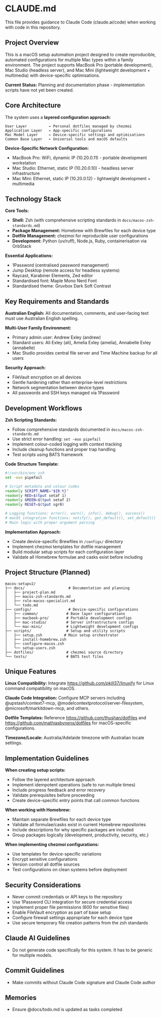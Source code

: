 # CLAUDE.md

This file provides guidance to Claude Code (claude.ai/code) when working with code in this repository.

## Project Overview

This is a macOS setup automation project designed to create reproducible, automated configurations for multiple Mac types within a family environment. The project supports MacBook Pro (portable development), Mac Studio (headless server), and Mac Mini (lightweight development + multimedia) with device-specific optimisations.

**Current Status:** Planning and documentation phase - implementation scripts have not yet been created.

## Core Architecture

The system uses a **layered configuration approach**:

```
User Layer          ← Personal dotfiles managed by chezmoi
Application Layer   ← App-specific configurations
Mac Model Layer     ← Device-specific settings and optimisations  
Common Base Layer   ← Universal tools and macOS defaults
```

**Device-Specific Network Configuration:**
- MacBook Pro: WiFi, dynamic IP (10.20.0.11) - portable development workstation
- Mac Studio: Ethernet, static IP (10.20.0.10) - headless server infrastructure  
- Mac Mini: Ethernet, static IP (10.20.0.12) - lightweight development + multimedia

## Technology Stack

**Core Tools:**
- **Shell:** Zsh (with comprehensive scripting standards in `docs/macos-zsh-standards.md`)
- **Package Management:** Homebrew with Brewfiles for each device type
- **Dotfile Management:** chezmoi for reproducible user configurations
- **Development:** Python (uv/ruff), Node.js, Ruby, containerisation via OrbStack

**Essential Applications:**
- 1Password (centralised password management)
- Jump Desktop (remote access for headless systems)
- Raycast, Karabiner Elements, Zed editor
- Standardised font: Maple Mono Nerd Font
- Standardised theme: Gruvbox Dark Soft Contrast

## Key Requirements and Standards

**Australian English:** All documentation, comments, and user-facing text must use Australian English spelling.

**Multi-User Family Environment:**
- Primary admin user: Andrew Exley (andrew)
- Standard users: Ali Exley (ali), Amelia Exley (amelia), Annabelle Exley (annabelle)
- Mac Studio provides central file server and Time Machine backup for all users

**Security Approach:**
- FileVault encryption on all devices
- Gentle hardening rather than enterprise-level restrictions
- Network segmentation between device types
- All passwords and SSH keys managed via 1Password

## Development Workflows

**Zsh Scripting Standards:**
- Follow comprehensive standards documented in `docs/macos-zsh-standards.md`
- Use strict error handling: `set -euo pipefail`
- Implement colour-coded logging with context tracking
- Include cleanup functions and proper trap handling
- Test scripts using BATS framework

**Code Structure Template:**
```zsh
#!/usr/bin/env zsh
set -euo pipefail

# Script metadata and colour codes
readonly SCRIPT_NAME="${0:t}"
readonly RED=$(tput setaf 1)
readonly GREEN=$(tput setaf 2)
readonly RESET=$(tput sgr0)

# Logging functions: error(), warn(), info(), debug(), success()
# macOS integration functions: notify(), get_default(), set_default()
# Main logic with proper argument parsing
```

**Implementation Approach:**
- Create device-specific Brewfiles in `/configs/` directory
- Implement chezmoi templates for dotfile management
- Build modular setup scripts for each configuration layer
- Validate all Homebrew formulae and casks exist before including

## Project Structure (Planned)

```
macos-setupv2/
├── docs/                    # Documentation and planning
│   ├── project-plan.md
│   ├── macos-zsh-standards.md
│   ├── role-macos-specialist.md
│   └── todo.md
├── configs/                 # Device-specific configurations
│   ├── common/             # Base layer configurations
│   ├── macbook-pro/        # Portable development configs
│   ├── mac-studio/         # Server infrastructure configs
│   └── mac-mini/           # Lightweight development configs
├── scripts/                # Setup and utility scripts
│   ├── setup.zsh          # Main setup orchestrator
│   ├── install-homebrew.zsh
│   ├── configure-macos.zsh
│   └── setup-users.zsh
├── dotfiles/               # chezmoi source directory
└── tests/                  # BATS test files
```

## Unique Features

**Linux Compatibility:** Integrate https://github.com/pkill37/linuxify for Linux command compatibility on macOS.

**Claude Code Integration:** Configure MCP servers including @upstash/context7-mcp, @modelcontextprotocol/server-filesystem, @microsoft/markitdown-mcp, and others.

**Dotfile Templates:** Reference https://github.com/thushan/dotfiles and https://github.com/mathiasbynens/dotfiles for macOS-specific configurations.

**Timezone/Locale:** Australia/Adelaide timezone with Australian locale settings.

## Implementation Guidelines

**When creating setup scripts:**
- Follow the layered architecture approach
- Implement idempotent operations (safe to run multiple times)
- Include progress feedback and error recovery
- Validate prerequisites before proceeding
- Create device-specific entry points that call common functions

**When working with Homebrew:**
- Maintain separate Brewfiles for each device type
- Validate all formulae/casks exist in current Homebrew repositories
- Include descriptions for why specific packages are included
- Group packages logically (development, productivity, security, etc.)

**When implementing chezmoi configurations:**
- Use templates for device-specific variations
- Encrypt sensitive configurations
- Version control all dotfile sources
- Test configurations on clean systems before deployment

## Security Considerations

- Never commit credentials or API keys to the repository
- Use 1Password CLI integration for secure credential access
- Implement proper file permissions (600 for sensitive files)
- Enable FileVault encryption as part of base setup
- Configure firewall settings appropriate for each device type
- Use secure temporary file creation patterns from the zsh standards

## Claude AI Guidelines

- Do not generate code specifically for this system. It has to be generic for multiple models.

## Commit Guidelines

- Make commits without Claude Code signature and Claude Code author

## Memories

- Ensure @docs/todo.md is updated as tasks completed